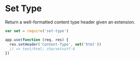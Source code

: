 # Set Type

Return a well-formatted content type header given an extension.

```js
var set = require('set-type')

app.use(function (req, res) {
  res.setHeader('Content-Type', set('html'))
  // => text/html; charset=utf-8
})
```
